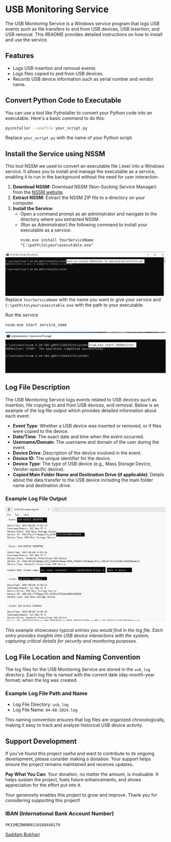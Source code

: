 # USB Monitoring Service

The USB Monitoring Service is a Windows service program that logs USB events such as file transfers to and from USB devices, USB insertion, and USB removal. This README provides detailed instructions on how to install and use the service.

## Features
- Logs USB insertion and removal events.
- Logs files copied to and from USB devices.
- Records USB device information such as serial number and vendor name.

## Convert Python Code to Executable
You can use a tool like PyInstaller to convert your Python code into an executable. Here's a basic command to do this:

```sh
pyinstaller --onefile your_script.py
```

Replace `your_script.py` with the name of your Python script.

## Install the Service using NSSM
This tool NSSM we used to convert an executable file (.exe) into a Windows service. It allows you to install and manage the executable as a service, enabling it to run in the background without the need for user interaction.

1. **Download NSSM:** Download NSSM (Non-Sucking Service Manager) from the [NSSM website](https://nssm.cc/download).
2. **Extract NSSM:** Extract the NSSM ZIP file to a directory on your computer.
3. **Install the Service:**
   - Open a command prompt as an administrator and navigate to the directory where you extracted NSSM.
   - (Run as Administrator) the following command to install your executable as a service:
     ```
     nssm.exe install YourServiceName "C:\path\to\your\executable.exe"
     ```
![install service ](Picture/Capture.JPG)
Replace `YourServiceName` with the name you want to give your service and `C:\path\to\your\executable.exe` with the path to your executable.

Run the service 
```sh
nssm.exe start service_name
```
![START SERVICE ](Picture/Service_Start_Command.JPG)

## Log File Description
The USB Monitoring Service logs events related to USB devices such as insertion, file copying to and from USB devices, and removal. Below is an example of the log file output which provides detailed information about each event:

- **Event Type**: Whether a USB device was inserted or removed, or if files were copied to the device.
- **Date/Time**: The exact date and time when the event occurred.
- **Username/Domain**: The username and domain of the user during the event.
- **Device Drive**: Description of the device involved in the event.
- **Device ID**: The unique identifier for the device.
- **Device Type**: The type of USB device (e.g., Mass Storage Device, Vendor-specific device).
- **Copied Main Folder Name and Destination Drive (if applicable)**: Details about the data transfer to the USB device including the main folder name and destination drive.

### Example Log File Output

![Example Log File](Picture/log_simple.png)

*This example showcases typical entries you would find in the log file. Each entry provides insights into USB device interactions with the system, capturing critical details for security and monitoring purposes.*

## Log File Location and Naming Convention

The log files for the USB Monitoring Service are stored in the `usb_log` directory. Each log file is named with the current date (day-month-year format) when the log was created.

### Example Log File Path and Name

- Log File Directory: `usb_log`
- Log File Name: `04-08-2024.log`

This naming convention ensures that log files are organized chronologically, making it easy to track and analyze historical USB device activity.

## Support Development

If you've found this project useful and want to contribute to its ongoing development, please consider making a donation. Your support helps ensure the project remains maintained and receives updates.

**Pay What You Can:** Your donation, no matter the amount, is invaluable. It helps sustain the project, fuels future enhancements, and shows appreciation for the effort put into it.

Your generosity enables this project to grow and improve. Thank you for considering supporting this project!

### IBAN (International Bank Account Number)
```sh
PK31MEZN0008110108446179
```
<script src="https://platform.linkedin.com/badges/js/profile.js" async defer type="text/javascript"></script>
<div class="badge-base LI-profile-badge" data-locale="en_US" data-size="medium" data-theme="light" data-type="VERTICAL" data-vanity="saddambukhari" data-version="v1"><a class="badge-base__link LI-simple-link" href="https://pk.linkedin.com/in/saddambukhari?trk=profile-badge">Saddam Bukhari</a></div>
              